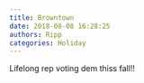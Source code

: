 ```yaml
---
title: Browntown
date: 2018-08-08 16:28:25
authors: Ripp
categories: Holiday
---
```


 Lifelong rep voting dem thiss fall!!